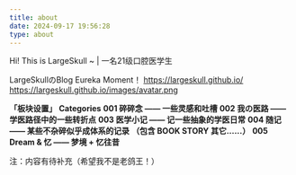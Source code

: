 ```yaml
---
title: about
date: 2024-09-17 19:56:28
type: about
---
```

Hi! This is LargeSkull ~ |   一名21级口腔医学生 

LargeSkullのBlog
Eureka Moment！
https://largeskull.github.io/
https://largeskull.github.io/images/avatar.png

**「板块设置」**
**Categories**
**001 碎碎念      ——  一些灵感和吐槽**
**002 我の医路  ——  学医路径中的一些转折点**
**003 医学小记  ——  记一些抽象的学医日常**
**004 随记         ——   某些不杂碎似乎成体系的记录**
    **（包含 BOOK STORY 其它......）**
**005 Dream & 忆  —— 梦境 + 忆往昔**

注：内容有待补充（希望我不是老鸽王！）

